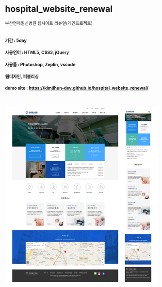# hospital_website_renewal
부산연제일신병원 웹사이트 리뉴얼(개인프로젝트)
<br><br>

#### 기간 : 5day
#### 사용언어 : HTML5, CSS3, jQuery
#### 사용툴 : Photoshop, Zeplin, vscode
#### 웹디자인, 퍼블리싱
#### demo site : https://kimjihun-dev.github.io/hospital_website_renewal/
<br><br>
<img src="https://github.com/kimjihun-dev/hospital_website_renewal/blob/master/hospital_site_pc_mobile.jpg">
